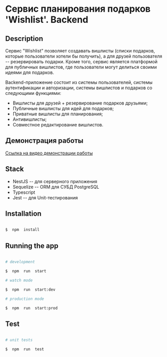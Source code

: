 
#  Сервис планирования подарков 'Wishlist'. Backend  

##  Description

Сервис "Wishlist" позволяет создавать вишлисты (списки подарков, которые пользователи хотели бы получить), а для друзей пользователя -- резервировать подарки. Кроме того, сервис является платформой для публичных вишлистов, где пользователи могут делиться своими идеями для подарков.

Backend-приложение состоит из системы пользователей, системы аутентификации и авторизации, системы вишлистов и подарков со следующими функциями:

 - Вишлисты для друзей + резервирование подарков друзьями;
 - Публичные вишлисты для идей для подарков;
 - Приватные вишлисты для планирования;
 - Антивишлисты;
 - Совместное редактирование вишлистов.

## Демонстрация работы

[Ссылка на видео демонстрации работы](https://youtu.be/QgmfEt7cMr4)

## Stack

 - NestJS -- для серверного приложения
 - Sequelize -- ORM для СУБД PostgreSQL
 - Typescript
 - Jest -- для Unit-тестирования

##  Installation

```bash

$  npm  install

```

##  Running the app

```bash

# development

$  npm  run  start

# watch mode

$  npm  run  start:dev

# production mode

$  npm  run  start:prod

```

##  Test  

```bash

# unit tests

$  npm  run  test

```
